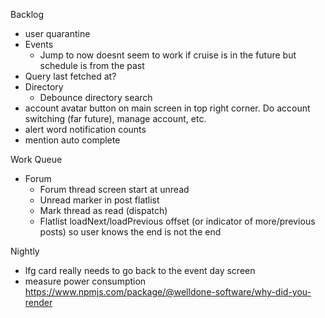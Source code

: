 Backlog
* user quarantine
* Events
  * Jump to now doesnt seem to work if cruise is in the future but schedule is from the past
* Query last fetched at?
* Directory
  * Debounce directory search
* account avatar button on main screen in top right corner. Do account switching (far future), manage account, etc.
* alert word notification counts
* mention auto complete


Work Queue
* Forum
  * Forum thread screen start at unread
  * Unread marker in post flatlist
  * Mark thread as read (dispatch)
  * Flatlist loadNext/loadPrevious offset (or indicator of more/previous posts) so user knows the end is not the end

Nightly
* lfg card really needs to go back to the event day screen
* measure power consumption https://www.npmjs.com/package/@welldone-software/why-did-you-render
